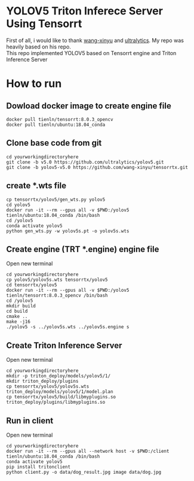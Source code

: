 # YOLOV5 Triton Inferece Server Using Tensorrt

First of all, i would like to thank [wang-xinyu](https://github.com/wang-xinyu/tensorrtx) and [ultralytics](https://github.com/ultralytics/yolov5). My repo was heavily based on his repo.  
This repo implemented YOLOV5 based on Tensorrt engine and Triton Inference Server

# How to run
## Dowload docker image to create engine file
```
docker pull tienln/tensorrt:8.0.3_opencv 
docker pull tienln/ubuntu:18.04_conda
```
## Clone base code from git
```
cd yourworkingdirectoryhere  
git clone -b v5.0 https://github.com/ultralytics/yolov5.git
git clone -b yolov5-v5.0 https://github.com/wang-xinyu/tensorrtx.git

```
## create *.wts file  
```
cp tensorrtx/yolov5/gen_wts.py yolov5  
cd yolov5  
docker run -it --rm --gpus all -v $PWD:/yolov5 tienln/ubuntu:18.04_conda /bin/bash  
cd /yolov5  
conda activate yolov5  
python gen_wts.py -w yolov5s.pt -o yolov5s.wts
```
## Create engine (TRT *.engine) engine file  
Open new terminal  
```
cd yourworkingdirectoryhere 
cp yolov5/yolov5s.wts tensorrtx/yolov5
cd tensorrtx/yolov5  
docker run -it --rm --gpus all -v $PWD:/yolov5 tienln/tensorrt:8.0.3_opencv /bin/bash   
cd /yolov5
mkdir build  
cd build   
cmake ..  
make -j16  
./yolov5 -s ../yolov5s.wts ../yolov5s.engine s  
```
## Create Triton Inference Server  
Open new terminal
```
cd yourworkingdirectoryhere  
mkdir -p triton_deploy/models/yolov5/1/  
mkdir triton_deploy/plugins  
cp tensorrtx/yolov5/yolov5s.wts triton_deploy/models/yolov5/1/model.plan  
cp tensorrtx/yolov5/build/libmyplugins.so triton_deploy/plugins/libmyplugins.so  
```

## Run in client  

Open new terminal
```
cd yourworkingdirectoryhere   
docker run -it --rm --gpus all --network host -v $PWD:/client tienln/ubuntu:18.04_conda /bin/bash  
conda activate yolov5  
pip install tritonclient  
python client.py -o data/dog_result.jpg image data/dog.jpg  
```